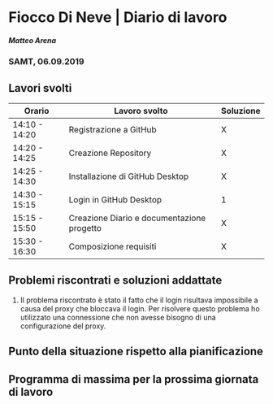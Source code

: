 # Fiocco Di Neve | Diario di lavoro
##### Matteo Arena
### SAMT, 06.09.2019

## Lavori svolti


|Orario        |Lavoro svolto                               |Soluzione|
|--------------|--------------------------------------------|---------|
|14:10 - 14:20 |Registrazione a GitHub                      |    X    |
|14:20 - 14:25 |Creazione Repository                        |    X    |
|14:25 - 14:30 |Installazione di GitHub Desktop             |    X    |
|14:30 - 15:15 |Login in GitHub Desktop                     |    1    |
|15:15 - 15:50 |Creazione Diario e documentazione progetto  |    X    |
|15:30 - 16:30| Composizione requisiti                      |    X    |

## Problemi riscontrati e soluzioni addattate
1) Il problema riscontrato è stato il fatto che il login risultava impossibile a causa del proxy che bloccava il login. Per risolvere questo problema ho utilizzato una connessione che non avesse bisogno di una configurazione del proxy. 

## Punto della situazione rispetto alla pianificazione

## Programma di massima per la prossima giornata di lavoro